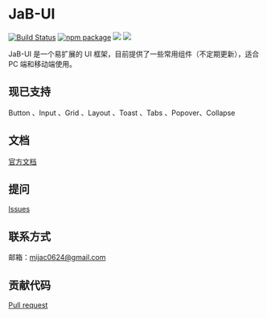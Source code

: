 # JaB-UI

[![Build Status](https://travis-ci.org/jambo0624/JaB-UI.svg?branch=master)](https://travis-ci.org/jambo0624/JaB-UI)
[![npm package](https://img.shields.io/npm/v/jab-ui.svg?style=flat-square)](https://www.npmjs.com/package/jab-ui)
![](https://img.shields.io/badge/language-JavaScript-yellow.svg)
![](https://img.shields.io/badge/license-MIT-000000.svg)

JaB-UI 是一个易扩展的 UI 框架，目前提供了一些常用组件（不定期更新），适合 PC 端和移动端使用。

## 现已支持

Button 、Input 、Grid 、Layout 、Toast 、Tabs 、Popover、Collapse 

## 文档

[官方文档](https://jambo0624.github.io/JaB-UI/)

## 提问

[Issues](https://github.com/jambo0624/JaB-UI/issues)

## 联系方式

邮箱：mijac0624@gmail.com

## 贡献代码

[Pull request](https://github.com/jambo0624/JaB-UI/pulls)
